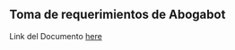 
## Toma de requerimientos de Abogabot 

Link del Documento  [here](https://drive.google.com/file/d/1xdCPnSxZRs2tK2utRab0hNOGNy3u_RHA/view?usp=sharing)





